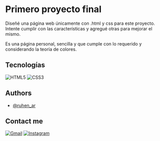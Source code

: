 # Primero proyecto final

Diseñé una página web únicamente con .html y css para este proyecto. Intente cumplir con las características y agregué otras para mejorar el mismo.

Es una página personal, sencilla y que cumple con lo requerido y considerando la teoría de colores.

## Tecnologías


![HTML5](https://img.shields.io/badge/HTML5-E34F26?style=for-the-badge&logo=html5&logoColor=white)
![CSS3](https://img.shields.io/badge/CSS3-214ce5?style=for-the-badge&logo=CSS3&logoColor=white)

## Authors

- [@ruhen_ar](https://www.instagram.com/ruhen_ar/)


## Contact me

[![Gmail](https://img.shields.io/badge/Gmail-DB4437?style=for-the-badge&logo=gmail&logoColor=white)](mailto:eg.rubenaragon@gmail.com)
[![Instagram](https://img.shields.io/badge/Instagram-833ab4?style=for-the-badge&logo=instagram&logoColor=white)](https://www.instagram.com/ruhen_ar/)

